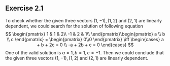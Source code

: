 ## Exercise 2.1

To check whether the given three vectors $(1,-1), (1,2)$ and $(2,1)$​ are linearly dependent, we could search for the solution of following equation
$$
\begin{pmatrix}
1  & 1  &  2\\
-1 & 2  & 1\\
\end{pmatrix}\begin{pmatrix}
a \\ b \\ c
\end{pmatrix} = \begin{pmatrix} 0\\0 \end{pmatrix} \iff \begin{cases}
a + b + 2c = 0 \\
-a + 2b + c = 0 
\end{cases}
$$
One of the valid solution is $a = 1, b = 1, c = -1$. Then we could conclude that the given three vectors $(1,-1), (1,2)$ and $(2,1)$ are linearly dependent. 
